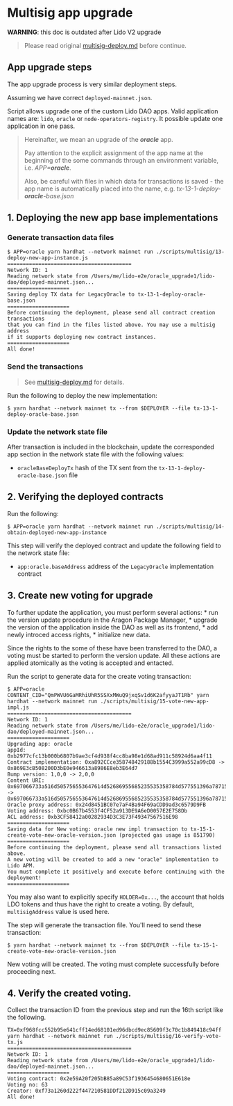 # Multisig app upgrade

**WARNING**: this doc is outdated after Lido V2 upgrade

> Please read original [multisig-deploy.md](multisig-deploy.md) before continue.

## App upgrade steps

The app upgrade process is very similar deployment steps.

Assuming we have correct `deployed-mainnet.json`.

Script allows upgrade one of the custom Lido DAO apps. Valid application names are: `lido`, `oracle` or `node-operators-registry`. It possible update one application in one pass.

> Hereinafter, we mean an upgrade of the _**oracle**_ app.
>
> Pay attention to the explicit assignment of the app name at the beginning of the some commands through an environment variable, i.e. _APP=**oracle**_.
>
> Also, be careful with files in which data for transactions is saved - the app name is automatically placed into the name, e.g. _tx-13-1-deploy-**oracle**-base.json_

## 1. Deploying the new app base implementations

### Generate transaction data files

```text
$ APP=oracle yarn hardhat --network mainnet run ./scripts/multisig/13-deploy-new-app-instance.js
========================================
Network ID: 1
Reading network state from /Users/me/lido-e2e/oracle_upgrade1/lido-dao/deployed-mainnet.json...
====================
Saving deploy TX data for LegacyOracle to tx-13-1-deploy-oracle-base.json
====================
Before continuing the deployment, please send all contract creation transactions
that you can find in the files listed above. You may use a multisig address
if it supports deploying new contract instances.
====================
All done!
```

### Send the transactions

> See [multisig-deploy.md](multisig-deploy.md#send-the-transactions) for details.

Run the following to deploy the new implementation:

```text
$ yarn hardhat --network mainnet tx --from $DEPLOYER --file tx-13-1-deploy-oracle-base.json
```

### Update the network state file

After transaction is included in the blockchain, update the corresponded app section in the network
state file with the following values:

* `oracleBaseDeployTx` hash of the TX sent from the `tx-13-1-deploy-oracle-base.json` file

## 2. Verifying the deployed contracts

Run the following:

```text
$ APP=oracle yarn hardhat --network mainnet run ./scripts/multisig/14-obtain-deployed-new-app-instance
```

This step will verify the deployed contract and update the following field to the network state file:

* `app:oracle.baseAddress` address of the `LegacyOracle` implementation contract

## 3. Create new voting for upgrade

To further update the application, you must perform several actions:
    * run the version update procedure in the Aragon Package Manager,
    * upgrade the version of the application inside the DAO as well as its frontend,
    * add newly introced access rights,
    * initialize new data.

Since the rights to the some of these have been transferred to the DAO, a voting must be started to
perform the version update. All these actions are applied atomically as the voting is accepted and
entacted.

Run the script to generate data for the create voting transaction:

```text
$ APP=oracle CONTENT_CID="QmPWVU6GaMRhiUhR5SSXxMWuQ9jxqSv1d6K2afyyaJT1Rb" yarn hardhat --network mainnet run ./scripts/multisig/15-vote-new-app-impl.js
========================================
Network ID: 1
Reading network state from /Users/me/lido-e2e/oracle_upgrade1/lido-dao/deployed-mainnet.json...
====================
Upgrading app: oracle
appId: 0xb2977cfc13b000b6807b9ae3cf4d938f4cc8ba98e1d68ad911c58924d6aa4f11
Contract implementation: 0xa892CCce358748429188b1554C3999a552a99cD8 -> 0x869E3cB508200D3bE0e946613a8986E8eb3E64d7
Bump version: 1,0,0 -> 2,0,0
Content URI: 0x697066733a516d505756553647614d52686955685235535358784d577551396a787153763164364b3261667979614a54315262 -> 0x697066733a516d505756553647614d52686955685235535358784d577551396a787153763164364b3261667979614a54315262
Oracle proxy address: 0x24d8451BC07e7aF4Ba94F69aCDD9ad3c6579D9FB
Voting address: 0xbc0B67b4553f4CF52a913DE9A6eD0057E2E758Db
ACL address: 0xb3CF58412a00282934D3C3E73F49347567516E98
====================
Saving data for New voting: oracle new impl transaction to tx-15-1-create-vote-new-oracle-version.json (projected gas usage is 851790)
====================
Before continuing the deployment, please send all transactions listed above.
A new voting will be created to add a new "oracle" implementation to Lido APM.
You must complete it positively and execute before continuing with the deployment!
====================
```

You may also want to explicitly specify `HOLDER=0x...`, the account that holds LDO tokens and thus
have the right to create a voting. By default, `multisigAddress` value is used here.

The step will generate the transaction file. You'll need to send these transaction:

```text
$ yarn hardhat --network mainnet tx --from $DEPLOYER --file tx-15-1-create-vote-new-oracle-version.json
```

New voting will be created. The voting must complete successfully before proceeding next.

## 4. Verify the created voting.

Collect the transaction ID from the previous step and run the 16th script like the following.

```
TX=0xf968fcc552b95e641cff14ed68101ed96dbcd9ec85609f3c70c1b849418c94ff yarn hardhat --network mainnet run ./scripts/multisig/16-verify-vote-tx.js
========================================
Network ID: 1
Reading network state from /Users/me/lido-e2e/oracle_upgrade1/lido-dao/deployed-mainnet.json...
====================
Voting contract: 0x2e59A20f205bB85a89C53f1936454680651E618e
Voting no: 63
Creator: 0xf73a1260d222f447210581DDf212D915c09a3249
All done!
```
